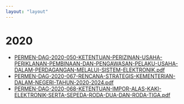 ```yaml
---
layout: "layout"
---
```

# 2020
* [PERMEN-DAG-2020-050-KETENTUAN-PERIZINAN-USAHA-PERIKLANAN-PEMBINAAN-DAN-PENGAWASAN-PELAKU-USAHA-DALAM-PERDAGANGAN-MELALUI-SISTEM-ELEKTRONIK.pdf](PERMEN-DAG-2020-050-KETENTUAN-PERIZINAN-USAHA-PERIKLANAN-PEMBINAAN-DAN-PENGAWASAN-PELAKU-USAHA-DALAM-PERDAGANGAN-MELALUI-SISTEM-ELEKTRONIK.pdf)
* [PERMEN-DAG-2020-067-RENCANA-STRATEGIS-KEMENTERIAN-DALAM-NEGERI-TAHUN-2020-2024.pdf](PERMEN-DAG-2020-067-RENCANA-STRATEGIS-KEMENTERIAN-DALAM-NEGERI-TAHUN-2020-2024.pdf)
* [PERMEN-DAG-2020-068-KETENTUAN-IMPOR-ALAS-KAKI-ELEKTRONIK-SERTA-SEPEDA-RODA-DUA-DAN-RODA-TIGA.pdf](PERMEN-DAG-2020-068-KETENTUAN-IMPOR-ALAS-KAKI-ELEKTRONIK-SERTA-SEPEDA-RODA-DUA-DAN-RODA-TIGA.pdf)
